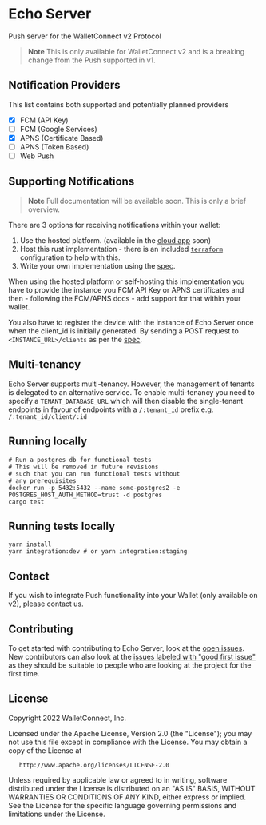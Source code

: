 # Echo Server
Push server for the WalletConnect v2 Protocol

> **Note** This is only available for WalletConnect v2 and is a breaking change from the Push supported in v1.

## Notification Providers
This list contains both supported and potentially planned providers
- [x] FCM (API Key)
- [ ] FCM (Google Services)
- [x] APNS (Certificate Based)
- [ ] APNS (Token Based)
- [ ] Web Push

## Supporting Notifications
> **Note** Full documentation will be available soon. This is only a brief overview.

There are 3 options for receiving notifications within your wallet:
1. Use the hosted platform. (available in the [cloud app](https://cloud.walletconnect.com) soon)
2. Host this rust implementation - there is an included [`terraform`](https://github.com/WalletConnect/echo-server/tree/main/terraform) 
configuration to help with this.
3. Write your own implementation using the [spec](./spec/spec.md).

When using the hosted platform or self-hosting this implementation you have to provide the instance
you FCM API Key or APNS certificates and then - following the FCM/APNS docs - add support for that within your
wallet.

You also have to register the device with the instance of Echo Server once when the client_id is initially
generated. By sending a POST request to `<INSTANCE_URL>/clients` as per the [spec](./spec/spec.md).

## Multi-tenancy
Echo Server supports multi-tenancy. However, the management of tenants is delegated to an alternative service. 
To enable multi-tenancy you need to specify a `TENANT_DATABASE_URL` which will then disable the single-tenant
endpoints in favour of endpoints with a `/:tenant_id` prefix e.g. `/:tenant_id/client/:id`

## Running locally

```
# Run a postgres db for functional tests
# This will be removed in future revisions
# such that you can run functional tests without
# any prerequisites
docker run -p 5432:5432 --name some-postgres2 -e POSTGRES_HOST_AUTH_METHOD=trust -d postgres
cargo test
```

## Running tests locally

```
yarn install
yarn integration:dev # or yarn integration:staging
```

## Contact
If you wish to integrate Push functionality into your Wallet (only available on v2), please contact us.

## Contributing
To get started with contributing to Echo Server, look at the [open issues](https://github.com/WalletConnect/echo-server/issues?q=is:issue+is:open+label:%22help+wanted%22).
New contributors can also look at the [issues labeled with "good first issue"](https://github.com/WalletConnect/echo-server/issues?q=is:issue+is:open+label:%22good+first+issue%22) 
as they should be suitable to people who are looking at the project for the first time.

## License
Copyright 2022 WalletConnect, Inc.

Licensed under the Apache License, Version 2.0 (the "License");
you may not use this file except in compliance with the License.
You may obtain a copy of the License at

       http://www.apache.org/licenses/LICENSE-2.0

Unless required by applicable law or agreed to in writing, software
distributed under the License is distributed on an "AS IS" BASIS,
WITHOUT WARRANTIES OR CONDITIONS OF ANY KIND, either express or implied.
See the License for the specific language governing permissions and
limitations under the License.
